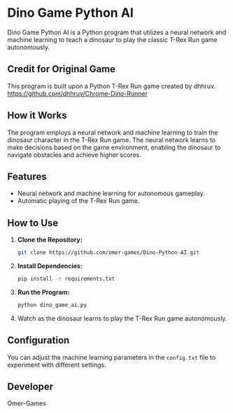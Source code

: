 # Dino Game Python AI

Dino Game Python AI is a Python program that utilizes a neural network and machine learning to teach a dinosaur to play the classic T-Rex Run game autonomously.

## Credit for Original Game

This program is built upon a Python T-Rex Run game created by dhhruv.
https://github.com/dhhruv/Chrome-Dino-Runner

## How it Works

The program employs a neural network and machine learning to train the dinosaur character in the T-Rex Run game. The neural network learns to make decisions based on the game environment, enabling the dinosaur to navigate obstacles and achieve higher scores.

## Features

- Neural network and machine learning for autonomous gameplay.
- Automatic playing of the T-Rex Run game.

## How to Use

1. **Clone the Repository:**

    ```bash
    git clone https://github.com/omer-games/Dino-Python-AI.git
    ```

2. **Install Dependencies:**

    ```bash
    pip install -r requirements.txt
    ```

3. **Run the Program:**

    ```bash
    python dino_game_ai.py
    ```

4. Watch as the dinosaur learns to play the T-Rex Run game autonomously.

## Configuration

You can adjust the machine learning parameters in the `config.txt` file to experiment with different settings.

## Developer

Omer-Games



